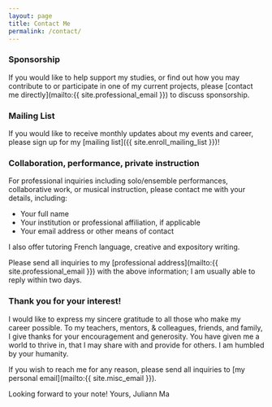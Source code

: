 ```yaml
---
layout: page
title: Contact Me
permalink: /contact/
---
```


### Sponsorship

If you would like to help support my studies, or find out how you may contribute to or participate in one of my current projects, please [contact me directly](mailto:{{ site.professional_email }}) to discuss sponsorship.

### Mailing List

If you would like to receive monthly updates about my events and career, please sign up for my [mailing list]({{ site.enroll_mailing_list }})!

### Collaboration, performance, private instruction

For professional inquiries including solo/ensemble performances, collaborative work, or musical instruction, please contact me with your details, including:

- Your full name
- Your institution or professional affiliation, if applicable
- Your email address or other means of contact

I also offer tutoring French language, creative and expository writing.

Please send all inquiries to my [professional address](mailto:{{ site.professional_email }}) with the above information; I am usually able to reply within two days.

### Thank you for your interest!

I would like to express my sincere gratitude to all those who make my career possible. To my teachers, mentors, & colleagues, friends, and family, I give thanks for your encouragement and generosity. You have given me a world to thrive in, that I may share with and provide for others. I am humbled by your humanity.

If you wish to reach me for any reason, please send all inquiries to [my personal email](mailto:{{ site.misc_email }}).

Looking forward to your note!
Yours, Juliann Ma
